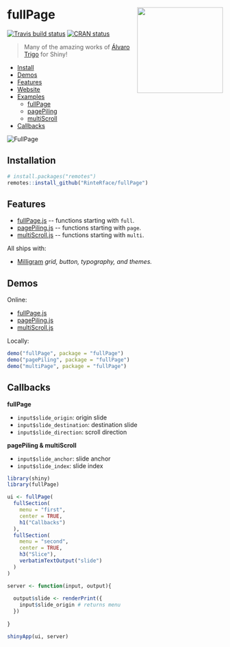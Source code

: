 # fullPage <img src="http://rinterface.com/inst/images/fullPage.svg" width="200px" align="right"/>
[![Travis build status](https://travis-ci.org/RinteRface/fullPage.svg?branch=master)](https://travis-ci.org/RinteRface/fullPage) [![CRAN status](https://www.r-pkg.org/badges/version/fullPage)](https://cran.r-project.org/package=fullPage)

> Many of the amazing works of [Álvaro Trigo](https://alvarotrigo.com/) for Shiny!

* [Install](#install)
* [Demos](#examples)
* [Features](#features)
* [Website](http://fullpage.rinterface.com/)
* [Examples](#demos)
    * [fullPage](#fullPage-1)
    * [pagePiling](#pagePiling)
    * [multiScroll](#multiScroll)
* [Callbacks](#callbacks)

![FullPage](fullPage.gif)

## Installation

``` r
# install.packages("remotes")
remotes::install_github("RinteRface/fullPage")
```

## Features

* [fullPage.js](https://github.com/alvarotrigo/fullPage.js/) -- functions starting with `full`.
* [pagePiling.js](https://github.com/alvarotrigo/pagePiling.js/) -- functions starting with `page`.
* [multiScroll.js](https://github.com/alvarotrigo/multiscroll.js) -- functions starting with `multi`.

All ships with:

* [Milligram](https://milligram.io/) *grid, button, typography, and themes.*

## Demos

Online:

* [fullPage.js](https://shiny.john-coene.com/fullPage)
* [pagePiling.js](https://shiny.john-coene.com/pagePiling)
* [multiScroll.js](https://shiny.john-coene.com/multiScroll)


Locally:

```r
demo("fullPage", package = "fullPage")
demo("pagePiling", package = "fullPage")
demo("multiPage", package = "fullPage")
```

## Callbacks

**fullPage**

- `input$slide_origin`: origin slide
- `input$slide_destination`: destination slide
- `input$slide_direction`: scroll direction

**pagePiling & multiScroll**

- `input$slide_anchor`: slide anchor
- `input$slide_index`: slide index

```r
library(shiny)
library(fullPage)

ui <- fullPage(
  fullSection(
    menu = "first",
    center = TRUE,
    h1("Callbacks")
  ),
  fullSection(
    menu = "second",
    center = TRUE,
    h3("Slice"),
    verbatimTextOutput("slide")
  )
)

server <- function(input, output){
  
  output$slide <- renderPrint({
    input$slide_origin # returns menu
  })
  
}

shinyApp(ui, server)
```
